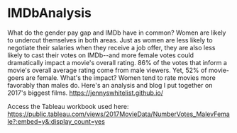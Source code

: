 # IMDbAnalysis
What do the gender pay gap and IMDb have in common? Women are likely to undercut themselves in both areas. Just as women are less likely to negotiate their salaries when they receive a job offer, they are also less likely to cast their votes on IMDb--and more female votes could dramatically impact a movie's overall rating. 86% of the votes that inform a movie's overall average rating come from male viewers. Yet, 52% of movie-goers are female. What's the impact? Women tend to rate movies more favorably than males do. Here's an analysis and blog I put together on 2017's biggest films. https://jennyswhitelist.github.io/

Access the Tableau workbook used here: https://public.tableau.com/views/2017MovieData/NumberVotes_MalevFemale?:embed=y&:display_count=yes
